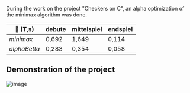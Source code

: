 
During the work on the project "Checkers on C", an alpha optimization of the minimax algorithm was done.

|    :rocket:  (T,s)    |    debute   | mittelspiel |  endspiel   |
|---------------|-------------|-------------|-------------|
|   *minimax*    |    0,692    |    1,649    |   0,114     |
| *alphaBetta*    |    0,283    |    0,354    |   0,058     |


## Demonstration of the project


![image](https://github.com/user-attachments/assets/384f41ac-cb6f-4a2b-b284-c5a5114cb651)


